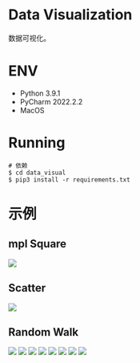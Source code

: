 # Data Visualization
数据可视化。

# ENV
- Python 3.9.1
- PyCharm 2022.2.2
- MacOS

# Running
```shell
# 依赖
$ cd data_visual
$ pip3 install -r requirements.txt
```

# 示例
## mpl Square
![](.README_images/99b2c79d.png)

## Scatter
![](.README_images/6d8c993b.png)

## Random Walk
![](.README_images/5ade58b0.png)
![](.README_images/93895884.png)
![](.README_images/753819e8.png)
![](.README_images/de019b40.png)
![](.README_images/90e6b2b7.png)
![](.README_images/8877b743.png)
![](.README_images/229f46c9.png)
![](.README_images/e664c5b1.png)
